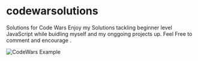 # codewarsolutions
Solutions for Code Wars
Enjoy my Solutions tackling beginner level JavaScript while buidling myself and my onggoing projects up. 
Feel Free to comment and encourage .




![CodeWars Example](https://user-images.githubusercontent.com/112363356/197080446-6a11848b-d78d-43be-833b-37df2c70ef0a.png)
